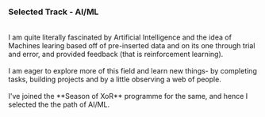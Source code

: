 ### Selected Track - AI/ML
<br>
I am quite literally fascinated by Artificial Intelligence and the idea of Machines learing based off of pre-inserted data and on its one through trial and error, and provided feedback (that is reinforcement learning). 
<br> <br>
I am eager to explore more of this field and learn new things- by completing tasks, building projects and by a little observing a web of people. 
<br> <br>
I've joined the **Season of XoR** programme for the same, and hence I selected the the path of AI/ML. 
